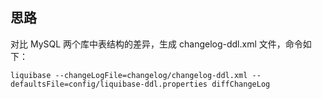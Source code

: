 ## 思路
对比 MySQL 两个库中表结构的差异，生成 changelog-ddl.xml 文件，命令如下：
```shell
liquibase --changeLogFile=changelog/changelog-ddl.xml --defaultsFile=config/liquibase-ddl.properties diffChangeLog
```
